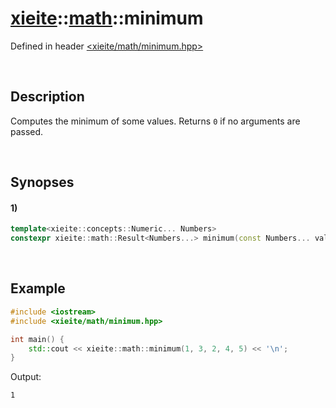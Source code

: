 # [xieite](../xieite.md)\:\:[math](../math.md)\:\:minimum
Defined in header [<xieite/math/minimum.hpp>](../../include/xieite/math/minimum.hpp)

&nbsp;

## Description
Computes the minimum of some values. Returns `0` if no arguments are passed.

&nbsp;

## Synopses
#### 1)
```cpp
template<xieite::concepts::Numeric... Numbers>
constexpr xieite::math::Result<Numbers...> minimum(const Numbers... values) noexcept;
```

&nbsp;

## Example
```cpp
#include <iostream>
#include <xieite/math/minimum.hpp>

int main() {
    std::cout << xieite::math::minimum(1, 3, 2, 4, 5) << '\n';
}
```
Output:
```
1
```
